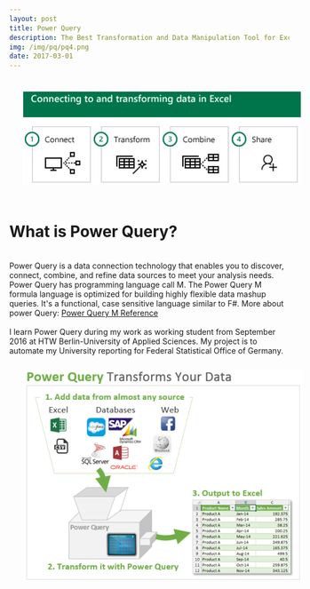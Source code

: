 ```yaml
---
layout: post
title: Power Query
description: The Best Transformation and Data Manipulation Tool for Excel
img: /img/pq/pq4.png
date: 2017-03-01
---
```


<img class="center" src="/img/pq/pq2.PNG" style="padding:25px">

# What is Power Query?
<Br>
Power Query is a data connection technology that enables you to discover, connect, combine, and refine data sources to meet your analysis needs. Power Query has programming language call M. The Power Query M formula language is optimized for building highly flexible data mashup queries. It's a functional, case sensitive language similar to F#.  More about power Query: <a href="https://msdn.microsoft.com/en-us/query-bi/m/power-query-m-reference">Power Query M Reference</a> 
<Br>
<Br>
I learn Power Query during my work as working student from September 2016 at HTW Berlin-University of Applied Sciences.
My project is to automate my University reporting for Federal Statistical Office of Germany.

<img class="left" src="/img/pq/pq3.png" style="padding:25px">


 
